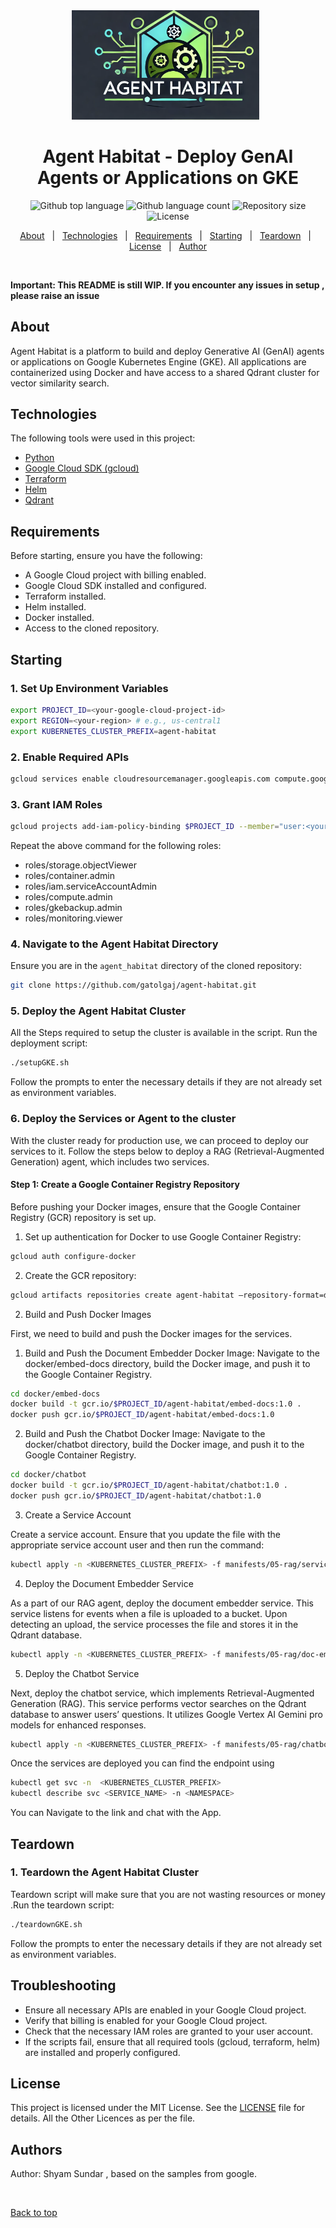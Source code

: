 <div align="center" id="top">
  <img src="image/logo.png" alt="Agent Habitat" width="300px"/>
  &#xa0;
</div>

<h1 align="center">Agent Habitat - Deploy GenAI Agents or Applications on GKE</h1>

<p align="center">
  <img alt="Github top language" src="https://img.shields.io/github/languages/top/gatolgaj/agent-habitat?color=56BEB8">
  <img alt="Github language count" src="https://img.shields.io/github/languages/count/gatolgaj/agent-habitat?color=56BEB8">
  <img alt="Repository size" src="https://img.shields.io/github/repo-size/gatolgaj/agent-habitat?color=56BEB8">
  <img alt="License" src="https://img.shields.io/github/license/gatolgaj/agent-habitat?color=56BEB8">
</p>

<p align="center">
  <a href="#about">About</a> &#xa0; | &#xa0;
  <a href="#technologies">Technologies</a> &#xa0; | &#xa0;
  <a href="#requirements">Requirements</a> &#xa0; | &#xa0;
  <a href="#starting">Starting</a> &#xa0; | &#xa0;
  <a href="#teardown">Teardown</a> &#xa0; | &#xa0;
  <a href="#license">License</a> &#xa0; | &#xa0;
  <a href="https://github.com/gatolgaj" target="_blank">Author</a>
</p>

<br>

**Important: This README is still WIP. If you encounter any issues in setup , please raise an issue**

## About

Agent Habitat is a platform to build and deploy Generative AI (GenAI) agents or applications on Google Kubernetes Engine (GKE). All applications are containerized using Docker and have access to a shared Qdrant cluster for vector similarity search.

## Technologies

The following tools were used in this project:

- [Python](https://www.python.org/)
- [Google Cloud SDK (gcloud)](https://cloud.google.com/sdk/docs/install)
- [Terraform](https://www.terraform.io/)
- [Helm](https://helm.sh/)
- [Qdrant](https://qdrant.tech/)

## Requirements

Before starting, ensure you have the following:

- A Google Cloud project with billing enabled.
- Google Cloud SDK installed and configured.
- Terraform installed.
- Helm installed.
- Docker installed.
- Access to the cloned repository.

## Starting

### 1. Set Up Environment Variables

```sh
export PROJECT_ID=<your-google-cloud-project-id>
export REGION=<your-region> # e.g., us-central1
export KUBERNETES_CLUSTER_PREFIX=agent-habitat
```

### 2. Enable Required APIs

```sh
gcloud services enable cloudresourcemanager.googleapis.com compute.googleapis.com container.googleapis.com iamcredentials.googleapis.com gkebackup.googleapis.com
```

### 3. Grant IAM Roles

```sh
gcloud projects add-iam-policy-binding $PROJECT_ID --member="user:<your-email>" --role=<role>
```

Repeat the above command for the following roles:

- roles/storage.objectViewer
- roles/container.admin
- roles/iam.serviceAccountAdmin
- roles/compute.admin
- roles/gkebackup.admin
- roles/monitoring.viewer

### 4. Navigate to the Agent Habitat Directory

Ensure you are in the `agent_habitat` directory of the cloned repository:

```sh
git clone https://github.com/gatolgaj/agent-habitat.git 
```

### 5. Deploy the Agent Habitat Cluster

All the Steps required to setup the cluster is available in the script. Run the deployment script:

```sh
./setupGKE.sh
```

Follow the prompts to enter the necessary details if they are not already set as environment variables.

### 6. Deploy the Services or Agent to the cluster

With the cluster ready for production use, we can proceed to deploy our services to it. Follow the steps below to deploy a RAG (Retrieval-Augmented Generation) agent, which includes two services.

#### Step 1: Create a Google Container Registry Repository

Before pushing your Docker images, ensure that the Google Container Registry (GCR) repository is set up.

 1. Set up authentication for Docker to use Google Container Registry:

```sh
gcloud auth configure-docker
```

 2. Create the GCR repository:

```sh
gcloud artifacts repositories create agent-habitat –repository-format=docker –location=<region>
```

2. Build and Push Docker Images

First, we need to build and push the Docker images for the services.

 1. Build and Push the Document Embedder Docker Image:
Navigate to the docker/embed-docs directory, build the Docker image, and push it to the Google Container Registry.

```sh
cd docker/embed-docs
docker build -t gcr.io/$PROJECT_ID/agent-habitat/embed-docs:1.0 .
docker push gcr.io/$PROJECT_ID/agent-habitat/embed-docs:1.0
```

 2. Build and Push the Chatbot Docker Image:
Navigate to the docker/chatbot directory, build the Docker image, and push it to the Google Container Registry.

```sh
cd docker/chatbot
docker build -t gcr.io/$PROJECT_ID/agent-habitat/chatbot:1.0 .
docker push gcr.io/$PROJECT_ID/agent-habitat/chatbot:1.0
```

3. Create a Service Account

Create a service account. Ensure that you update the file with the appropriate service account user and then run the command:

```sh
kubectl apply -n <KUBERNETES_CLUSTER_PREFIX> -f manifests/05-rag/service-account.yaml
```

4. Deploy the Document Embedder Service

As a part of our RAG agent, deploy the document embedder service. This service listens for events when a file is uploaded to a bucket. Upon detecting an upload, the service processes the file and stores it in the Qdrant database.

```sh
kubectl apply -n <KUBERNETES_CLUSTER_PREFIX> -f manifests/05-rag/doc-embedder.yaml
```

5. Deploy the Chatbot Service

Next, deploy the chatbot service, which implements Retrieval-Augmented Generation (RAG). This service performs vector searches on the Qdrant database to answer users’ questions. It utilizes Google Vertex AI Gemini pro models for enhanced responses.

```sh
kubectl apply -n <KUBERNETES_CLUSTER_PREFIX> -f manifests/05-rag/chatbot.yaml
```
Once the services are deployed you can find the endpoint using 

```sh
kubectl get svc -n  <KUBERNETES_CLUSTER_PREFIX>
kubectl describe svc <SERVICE_NAME> -n <NAMESPACE>
```
You can Navigate to the link and chat with the App.


## Teardown

### 1. Teardown the Agent Habitat Cluster

Teardown script will make sure that you are not wasting resources or money .Run the teardown script:

```sh
./teardownGKE.sh
```

Follow the prompts to enter the necessary details if they are not already set as environment variables.

## Troubleshooting

- Ensure all necessary APIs are enabled in your Google Cloud project.
- Verify that billing is enabled for your Google Cloud project.
- Check that the necessary IAM roles are granted to your user account.
- If the scripts fail, ensure that all required tools (gcloud, terraform, helm) are installed and properly configured.

## License

This project is licensed under the MIT License. See the [LICENSE](LICENSE) file for details. All the Other Licences as per the file.

## Authors

Author: Shyam Sundar , based on the samples from google.

&#xa0;

<a href="#top">Back to top</a>
